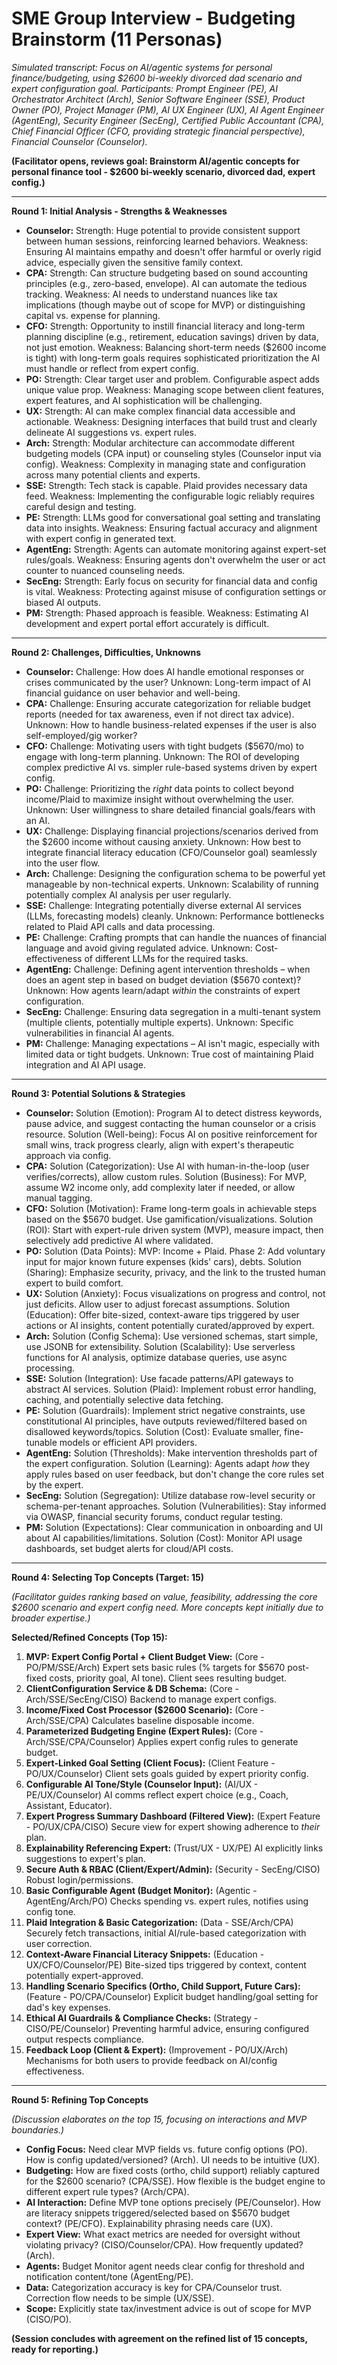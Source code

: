 # SME Group Interview - Budgeting Brainstorm (11 Personas)

*Simulated transcript: Focus on AI/agentic systems for personal finance/budgeting, using $2600 bi-weekly divorced dad scenario and expert configuration goal. Participants: Prompt Engineer (PE), AI Orchestrator Architect (Arch), Senior Software Engineer (SSE), Product Owner (PO), Project Manager (PM), AI UX Engineer (UX), AI Agent Engineer (AgentEng), Security Engineer (SecEng), Certified Public Accountant (CPA), Chief Financial Officer (CFO, providing strategic financial perspective), Financial Counselor (Counselor).*

**(Facilitator opens, reviews goal: Brainstorm AI/agentic concepts for personal finance tool - $2600 bi-weekly scenario, divorced dad, expert config.)**

---

**Round 1: Initial Analysis - Strengths & Weaknesses**

*   **Counselor:** Strength: Huge potential to provide consistent support between human sessions, reinforcing learned behaviors. Weakness: Ensuring AI maintains empathy and doesn't offer harmful or overly rigid advice, especially given the sensitive family context.
*   **CPA:** Strength: Can structure budgeting based on sound accounting principles (e.g., zero-based, envelope). AI can automate the tedious tracking. Weakness: AI needs to understand nuances like tax implications (though maybe out of scope for MVP) or distinguishing capital vs. expense for planning.
*   **CFO:** Strength: Opportunity to instill financial literacy and long-term planning discipline (e.g., retirement, education savings) driven by data, not just emotion. Weakness: Balancing short-term needs ($2600 income is tight) with long-term goals requires sophisticated prioritization the AI must handle or reflect from expert config.
*   **PO:** Strength: Clear target user and problem. Configurable aspect adds unique value prop. Weakness: Managing scope between client features, expert features, and AI sophistication will be challenging.
*   **UX:** Strength: AI can make complex financial data accessible and actionable. Weakness: Designing interfaces that build trust and clearly delineate AI suggestions vs. expert rules.
*   **Arch:** Strength: Modular architecture can accommodate different budgeting models (CPA input) or counseling styles (Counselor input via config). Weakness: Complexity in managing state and configuration across many potential clients and experts.
*   **SSE:** Strength: Tech stack is capable. Plaid provides necessary data feed. Weakness: Implementing the configurable logic reliably requires careful design and testing.
*   **PE:** Strength: LLMs good for conversational goal setting and translating data into insights. Weakness: Ensuring factual accuracy and alignment with expert config in generated text.
*   **AgentEng:** Strength: Agents can automate monitoring against expert-set rules/goals. Weakness: Ensuring agents don't overwhelm the user or act counter to nuanced counseling needs.
*   **SecEng:** Strength: Early focus on security for financial data and config is vital. Weakness: Protecting against misuse of configuration settings or biased AI outputs.
*   **PM:** Strength: Phased approach is feasible. Weakness: Estimating AI development and expert portal effort accurately is difficult.

---

**Round 2: Challenges, Difficulties, Unknowns**

*   **Counselor:** Challenge: How does AI handle emotional responses or crises communicated by the user? Unknown: Long-term impact of AI financial guidance on user behavior and well-being.
*   **CPA:** Challenge: Ensuring accurate categorization for reliable budget reports (needed for tax awareness, even if not direct tax advice). Unknown: How to handle business-related expenses if the user is also self-employed/gig worker?
*   **CFO:** Challenge: Motivating users with tight budgets ($5670/mo) to engage with long-term planning. Unknown: The ROI of developing complex predictive AI vs. simpler rule-based systems driven by expert config.
*   **PO:** Challenge: Prioritizing the *right* data points to collect beyond income/Plaid to maximize insight without overwhelming the user. Unknown: User willingness to share detailed financial goals/fears with an AI.
*   **UX:** Challenge: Displaying financial projections/scenarios derived from the $2600 income without causing anxiety. Unknown: How best to integrate financial literacy education (CFO/Counselor goal) seamlessly into the user flow.
*   **Arch:** Challenge: Designing the configuration schema to be powerful yet manageable by non-technical experts. Unknown: Scalability of running potentially complex AI analysis per user regularly.
*   **SSE:** Challenge: Integrating potentially diverse external AI services (LLMs, forecasting models) cleanly. Unknown: Performance bottlenecks related to Plaid API calls and data processing.
*   **PE:** Challenge: Crafting prompts that can handle the nuances of financial language and avoid giving regulated advice. Unknown: Cost-effectiveness of different LLMs for the required tasks.
*   **AgentEng:** Challenge: Defining agent intervention thresholds – when does an agent step in based on budget deviation ($5670 context)? Unknown: How agents learn/adapt *within* the constraints of expert configuration.
*   **SecEng:** Challenge: Ensuring data segregation in a multi-tenant system (multiple clients, potentially multiple experts). Unknown: Specific vulnerabilities in financial AI agents.
*   **PM:** Challenge: Managing expectations – AI isn't magic, especially with limited data or tight budgets. Unknown: True cost of maintaining Plaid integration and AI API usage.

---

**Round 3: Potential Solutions & Strategies**

*   **Counselor:** Solution (Emotion): Program AI to detect distress keywords, pause advice, and suggest contacting the human counselor or a crisis resource. Solution (Well-being): Focus AI on positive reinforcement for small wins, track progress clearly, align with expert's therapeutic approach via config.
*   **CPA:** Solution (Categorization): Use AI with human-in-the-loop (user verifies/corrects), allow custom rules. Solution (Business): For MVP, assume W2 income only, add complexity later if needed, or allow manual tagging.
*   **CFO:** Solution (Motivation): Frame long-term goals in achievable steps based on the $5670 budget. Use gamification/visualizations. Solution (ROI): Start with expert-rule driven system (MVP), measure impact, then selectively add predictive AI where validated.
*   **PO:** Solution (Data Points): MVP: Income + Plaid. Phase 2: Add voluntary input for major known future expenses (kids' cars), debts. Solution (Sharing): Emphasize security, privacy, and the link to the trusted human expert to build comfort.
*   **UX:** Solution (Anxiety): Focus visualizations on progress and control, not just deficits. Allow user to adjust forecast assumptions. Solution (Education): Offer bite-sized, context-aware tips triggered by user actions or AI insights, content potentially curated/approved by expert.
*   **Arch:** Solution (Config Schema): Use versioned schemas, start simple, use JSONB for extensibility. Solution (Scalability): Use serverless functions for AI analysis, optimize database queries, use async processing.
*   **SSE:** Solution (Integration): Use facade patterns/API gateways to abstract AI services. Solution (Plaid): Implement robust error handling, caching, and potentially selective data fetching.
*   **PE:** Solution (Guardrails): Implement strict negative constraints, use constitutional AI principles, have outputs reviewed/filtered based on disallowed keywords/topics. Solution (Cost): Evaluate smaller, fine-tunable models or efficient API providers.
*   **AgentEng:** Solution (Thresholds): Make intervention thresholds part of the expert configuration. Solution (Learning): Agents adapt *how* they apply rules based on user feedback, but don't change the core rules set by the expert.
*   **SecEng:** Solution (Segregation): Utilize database row-level security or schema-per-tenant approaches. Solution (Vulnerabilities): Stay informed via OWASP, financial security forums, conduct regular testing.
*   **PM:** Solution (Expectations): Clear communication in onboarding and UI about AI capabilities/limitations. Solution (Cost): Monitor API usage dashboards, set budget alerts for cloud/API costs.

---

**Round 4: Selecting Top Concepts (Target: 15)**

*(Facilitator guides ranking based on value, feasibility, addressing the core $2600 scenario and expert config need. More concepts kept initially due to broader expertise.)*

**Selected/Refined Concepts (Top 15):**

1.  **MVP: Expert Config Portal + Client Budget View:** (Core - PO/PM/SSE/Arch) Expert sets basic rules (% targets for $5670 post-fixed costs, priority goal, AI tone). Client sees resulting budget.
2.  **ClientConfiguration Service & DB Schema:** (Core - Arch/SSE/SecEng/CISO) Backend to manage expert configs.
3.  **Income/Fixed Cost Processor ($2600 Scenario):** (Core - Arch/SSE/CPA) Calculates baseline disposable income.
4.  **Parameterized Budgeting Engine (Expert Rules):** (Core - Arch/SSE/CPA/Counselor) Applies expert config rules to generate budget.
5.  **Expert-Linked Goal Setting (Client Focus):** (Client Feature - PO/UX/Counselor) Client sets goals guided by expert priority config.
6.  **Configurable AI Tone/Style (Counselor Input):** (AI/UX - PE/UX/Counselor) AI comms reflect expert choice (e.g., Coach, Assistant, Educator).
7.  **Expert Progress Summary Dashboard (Filtered View):** (Expert Feature - PO/UX/CPA/CISO) Secure view for expert showing adherence to *their* plan.
8.  **Explainability Referencing Expert:** (Trust/UX - UX/PE) AI explicitly links suggestions to expert's plan.
9.  **Secure Auth & RBAC (Client/Expert/Admin):** (Security - SecEng/CISO) Robust login/permissions.
10. **Basic Configurable Agent (Budget Monitor):** (Agentic - AgentEng/Arch/PO) Checks spending vs. expert rules, notifies using config tone.
11. **Plaid Integration & Basic Categorization:** (Data - SSE/Arch/CPA) Securely fetch transactions, initial AI/rule-based categorization with user correction.
12. **Context-Aware Financial Literacy Snippets:** (Education - UX/CFO/Counselor/PE) Bite-sized tips triggered by context, content potentially expert-approved.
13. **Handling Scenario Specifics (Ortho, Child Support, Future Cars):** (Feature - PO/CPA/Counselor) Explicit budget handling/goal setting for dad's key expenses.
14. **Ethical AI Guardrails & Compliance Checks:** (Strategy - CISO/PE/Counselor) Preventing harmful advice, ensuring configured output respects compliance.
15. **Feedback Loop (Client & Expert):** (Improvement - PO/UX/Arch) Mechanisms for both users to provide feedback on AI/config effectiveness.

---

**Round 5: Refining Top Concepts**

*(Discussion elaborates on the top 15, focusing on interactions and MVP boundaries.)*

*   **Config Focus:** Need clear MVP fields vs. future config options (PO). How is config updated/versioned? (Arch). UI needs to be intuitive (UX).
*   **Budgeting:** How are fixed costs (ortho, child support) reliably captured for the $2600 scenario? (CPA/SSE). How flexible is the budget engine to different expert rule types? (Arch/CPA).
*   **AI Interaction:** Define MVP tone options precisely (PE/Counselor). How are literacy snippets triggered/selected based on $5670 budget context? (PE/CFO). Explainability phrasing needs care (UX).
*   **Expert View:** What exact metrics are needed for oversight without violating privacy? (CISO/Counselor/CPA). How frequently updated? (Arch).
*   **Agents:** Budget Monitor agent needs clear config for threshold and notification content/tone (AgentEng/PE).
*   **Data:** Categorization accuracy is key for CPA/Counselor trust. Correction flow needs to be simple (UX/SSE).
*   **Scope:** Explicitly state tax/investment advice is out of scope for MVP (CISO/PO).

**(Session concludes with agreement on the refined list of 15 concepts, ready for reporting.)** 